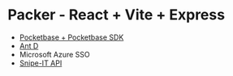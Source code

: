 # Packer - React + Vite + Express

-   [Pocketbase + Pocketbase SDK](https://pocketbase.io/docs/)
-   [Ant D](https://ant.design/docs/react/customize-theme)
-   Microsoft Azure SSO
-   [Snipe-IT API](https://snipe-it.readme.io/docs/introduction)
